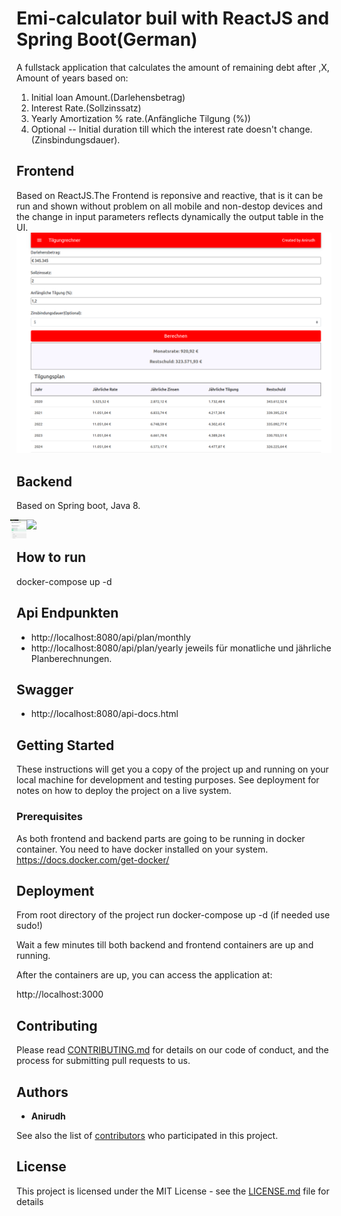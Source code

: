 # Emi-calculator buil with ReactJS and Spring Boot(German)

A fullstack application that calculates the amount of remaining debt after ,X, Amount of years based on:

1. Initial loan Amount.(Darlehensbetrag)
2. Interest Rate.(Sollzinssatz)
3. Yearly Amortization % rate.(Anfängliche Tilgung (%))
4. Optional -- Initial duration till which the interest rate doesn't change.(Zinsbindungsdauer).

## Frontend 
Based on ReactJS.The Frontend is reponsive and reactive, that is it can be run and shown without problem on all mobile and non-destop devices
and the change in input parameters reflects dynamically the output table in the UI.
![](tilgungform.png) 

## Backend
Based on Spring boot, Java 8.

![](api-docs.png) 
<img src="api_docs.png"
     alt="Api Docs"
     style="float: left; margin-left: -10px;height: 30px" />

## How to run
docker-compose up -d

## Api Endpunkten
- http://localhost:8080/api/plan/monthly
- http://localhost:8080/api/plan/yearly
jeweils für monatliche und jährliche Planberechnungen.

## Swagger
- http://localhost:8080/api-docs.html

## Getting Started

These instructions will get you a copy of the project up and running on your local machine for development and testing purposes. See deployment for notes on how to deploy the project on a live system.

### Prerequisites

As both frontend and backend parts are going to be running in docker container. You need to have docker installed on your system. 
https://docs.docker.com/get-docker/

## Deployment

From root directory of the project run
docker-compose up -d (if needed use sudo!)

Wait a few minutes till both backend and frontend containers are up and running. 

After the containers are up, you can access the application at:

http://localhost:3000

## Contributing

Please read [CONTRIBUTING.md](https://gist.github.com/PurpleBooth/b24679402957c63ec426) for details on our code of conduct, and the process for submitting pull requests to us.

## Authors

* **Anirudh**

See also the list of [contributors](https://github.com/your/project/contributors) who participated in this project.

## License

This project is licensed under the MIT License - see the [LICENSE.md](LICENSE.md) file for details

